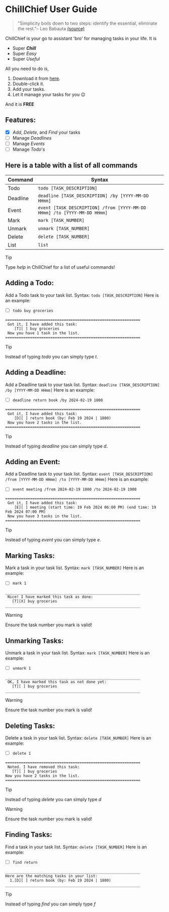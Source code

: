 # ChillChief User Guide

> "Simplicity boils down to two steps: identify the essential, eliminate the rest."– Leo Babauta [(source)](https://dansilvestre.com/productivity-quotes/)

ChillChief is your go to assistant 'bro' for managing tasks in your life. It is
- Super **_Chill_**
- Super _Easy_
- Super _Useful_

All you need to do is,
1. Download it from [here](https://github.com/HusseinSafwan02/ip/releases/tag/A-Jar).
2. Double-click it.
3. Add your tasks.
4. Let it manage your tasks for you 😉

And it is **FREE**

## Features:
- [x] _Add_, _Delete_, and _Find_ your tasks
- [ ] Manage _Deadlines_
- [ ] Manage _Events_
- [ ] Manage  _Todo_'s

## Here is a table with a list of all commands
| Command | Syntax |
| ------  | ----------- |
| Todo    | `todo [TASK_DESCRIPTION]` |
| Deadline  | `deadline [TASK_DESCRIPTION] /by [YYYY-MM-DD HHmm]` |
| Event     | `event [TASK_DESCRIPTION] /from [YYYY-MM-DD HHmm] /to [YYYY-MM-DD HHmm]` |
| Mark     | `mark [TASK_NUMBER]` |
| Unmark     | `unmark [TASK_NUMBER]` |
| Delete     | `delete [TASK_NUMBER]` |
| List     | `list` |

> [!TIP]
> Type _help_ in ChillChief for a list of useful commands!


## Adding a Todo:
Add a Todo task to your task list.
Syntax: `todo [TASK_DESCRIPTION]`
Here is an example: 
- [ ] `todo buy groceries`
~~~
============================================================
 Got it, I have added this task:
    [T][ ] buy groceries
 Now you have 1 task in the list.
============================================================
~~~
> [!TIP]
> Instead of typing _todo_ you can simply type _t_.


## Adding a Deadline:
Add a Deadline task to your task list.
Syntax: `deadline [TASK_DESCRIPTION] /by [YYYY-MM-DD HHmm]`
Here is an example: 
- [ ] `deadline return book /by 2024-02-19 1800`
~~~
============================================================
 Got it, I have added this task:
    [D][ ] return book (by: Feb 19 2024 | 1800)
 Now you have 2 tasks in the list.
============================================================
~~~
> [!TIP]
> Instead of typing _deadline_ you can simply type _d_.


## Adding an Event:
Add a Deadline task to your task list.
Syntax: `event [TASK_DESCRIPTION] /from [YYYY-MM-DD HHmm] /to [YYYY-MM-DD HHmm]`
Here is an example: 
- [ ] `event meeting /from 2024-02-19 1800 /to 2024-02-19 1900`
~~~
============================================================
 Got it, I have added this task:
    [E][ ] meeting (start time: 19 Feb 2024 06:00 PM) (end time: 19 Feb 2024 07:00 PM)
 Now you have 3 tasks in the list.
============================================================
~~~
> [!TIP]
> Instead of typing _event_ you can simply type _e_.


## Marking Tasks:
Mark a task in your task list.
Syntax: `mark [TASK_NUMBER]`
Here is an example: 
- [ ] `mark 1`
~~~
____________________________________________________________
 Nice! I have marked this task as done:
   [T][X] buy groceries
____________________________________________________________
~~~
> [!WARNING]
> Ensure the task number you mark is valid!


## Unmarking Tasks:
Unmark a task in your task list.
Syntax: `mark [TASK_NUMBER]`
Here is an example: 
- [ ] `unmark 1`
~~~
____________________________________________________________
 OK, I have marked this task as not done yet:
   [T][ ] buy groceries
____________________________________________________________
~~~
> [!WARNING]
> Ensure the task number you mark is valid!


## Deleting Tasks:
Delete a task in your task list.
Syntax: `delete [TASK_NUMBER]`
Here is an example: 
- [ ] `delete 1`
~~~
============================================================
 Noted. I have removed this task:
   [T][ ] buy groceries
Now you have 2 tasks in the list.
============================================================
~~~
>[!TIP]
>Instead of typing _delete_ you can simply type _d_

>[!WARNING]
> Ensure the task number you mark is valid!


## Finding Tasks:
Find a task in your task list.
Syntax: `delete [TASK_NUMBER]`
Here is an example: 
- [ ] `find return`
~~~
____________________________________________________________
Here are the matching tasks in your list:
  1.[D][ ] return book (by: Feb 19 2024 | 1800)
____________________________________________________________
~~~
>[!TIP]
>Instead of typing _find_ you can simply type _f_
